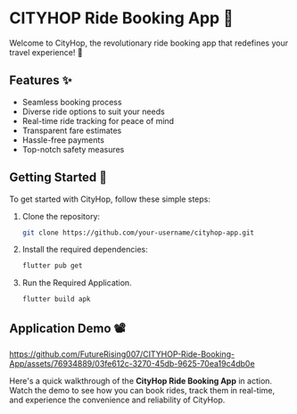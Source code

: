 # **CITYHOP Ride Booking App** 🚗

Welcome to CityHop, the revolutionary ride booking app that redefines your travel experience! 🌟

## Features ✨

- Seamless booking process
- Diverse ride options to suit your needs
- Real-time ride tracking for peace of mind
- Transparent fare estimates
- Hassle-free payments
- Top-notch safety measures

## Getting Started 🚀

To get started with CityHop, follow these simple steps:

1. Clone the repository:

   ```bash
   git clone https://github.com/your-username/cityhop-app.git
   
2. Install the required dependencies:

   ```bash
   flutter pub get

3. Run the Required Application.

   ```bash
   flutter build apk
   
   
## Application Demo 📽️

https://github.com/FutureRising007/CITYHOP-Ride-Booking-App/assets/76934889/03fe612c-3270-45db-9625-70ea19c4db0e

Here's a quick walkthrough of the **CityHop Ride Booking App** in action. Watch the demo to see how you can book rides, track them in real-time, and experience the convenience and reliability of CityHop.
